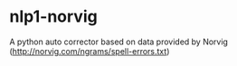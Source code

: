 nlp1-norvig
===========

A python auto corrector based on data provided by Norvig (http://norvig.com/ngrams/spell-errors.txt)
